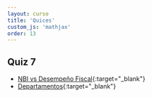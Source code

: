 ```yaml
---
layout: curso
title: 'Quices'
custom_js: 'mathjax'
order: 13
---
```


## Quiz 7

- [NBI vs Desempeño Fiscal](/datos/NBI_vs_DesempeñoFiscal.xlsx){:target="_blank"}
- [Departamentos](/datos/departamentos.xlsx){:target="_blank"}
